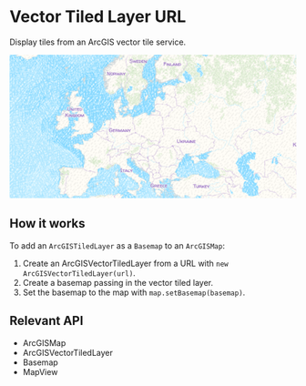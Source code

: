 # Vector Tiled Layer URL

Display tiles from an ArcGIS vector tile service.

![](VectorTiledLayerURL.png)

## How it works

To add an `ArcGISTiledLayer` as a `Basemap` to an `ArcGISMap`:


1.  Create an ArcGISVectorTiledLayer from a URL with `new ArcGISVectorTiledLayer(url)`.
2.  Create a basemap passing in the vector tiled layer.
3.  Set the basemap to the map with `map.setBasemap(basemap)`.


## Relevant API


*   ArcGISMap
*   ArcGISVectorTiledLayer
*   Basemap
*   MapView

